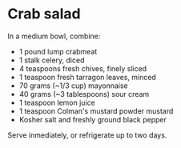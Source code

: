 Crab salad
==========

In a medium bowl, combine:

- 1 pound lump crabmeat
- 1 stalk celery, diced
- 4 teaspoons fresh chives, finely sliced
- 1 teaspoon fresh tarragon leaves, minced
- 70 grams (~1/3 cup) mayonnaise
- 40 grams (~3 tablespoons) sour cream
- 1 teaspoon lemon juice
- 1 teaspoon Colman's mustard powder mustard
- Kosher salt and freshly ground black pepper

Serve inmediately, or refrigerate up to two days.
